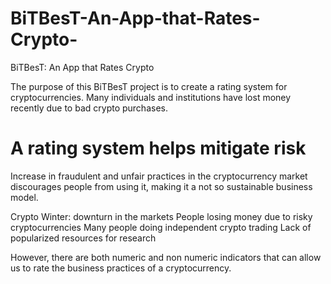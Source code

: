 # BiTBesT-An-App-that-Rates-Crypto-
BiTBesT: An App that Rates Crypto 

The purpose of this BiTBesT project is to create a rating system for cryptocurrencies. Many individuals and institutions have lost money recently due to bad crypto purchases. 

# A rating system helps mitigate risk  

Increase in fraudulent and unfair practices in the cryptocurrency market discourages people from using it, making it a not so sustainable business model.


Crypto Winter: downturn in the markets 
People losing money due to risky cryptocurrencies
Many people doing independent crypto trading
Lack of popularized resources for research



However, there are both numeric and non numeric indicators that can allow us to rate the business practices of a cryptocurrency. 

